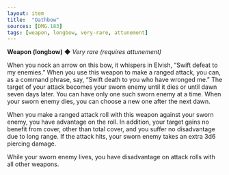 ```yaml
---
layout: item
title:  "Oathbow"
sources: [DMG.183]
tags: [weapon, longbow, very-rare, attunement]
---
```


**Weapon (longbow)** ◆ *Very rare (requires attunement)*

When you nock an arrow on this bow, it whispers in Elvish, “Swift defeat to my enemies.” When you use this weapon to make a ranged attack, you can, as a command phrase, say, “Swift death to you who have wronged me.” The target of your attack becomes your sworn enemy until it dies or until dawn seven days later. You can have only one such sworn enemy at a time. When your sworn enemy dies, you can choose a new one after the next dawn.

When you make a ranged attack roll with this weapon against your sworn enemy, you have advantage on the roll. In addition, your target gains no benefit from cover, other than total cover, and you suffer no disadvantage due to long range. If the attack hits, your sworn enemy takes an extra 3d6 piercing damage.

While your sworn enemy lives, you have disadvantage on attack rolls with all other weapons.